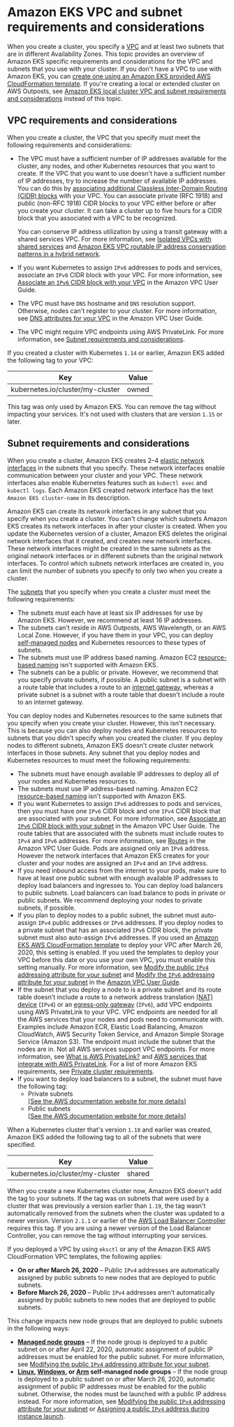 # Amazon EKS VPC and subnet requirements and considerations<a name="network_reqs"></a>

When you create a cluster, you specify a [VPC](https://docs.aws.amazon.com/vpc/latest/userguide/configure-your-vpc.html) and at least two subnets that are in different Availability Zones\. This topic provides an overview of Amazon EKS specific requirements and considerations for the VPC and subnets that you use with your cluster\. If you don't have a VPC to use with Amazon EKS, you can [create one using an Amazon EKS provided AWS CloudFormation template](creating-a-vpc.md)\. If you're creating a local or extended cluster on AWS Outposts, see [Amazon EKS local cluster VPC and subnet requirements and considerations](eks-outposts-vpc-subnet-requirements.md) instead of this topic\.

## VPC requirements and considerations<a name="network-requirements-vpc"></a>

When you create a cluster, the VPC that you specify must meet the following requirements and considerations:
+ The VPC must have a sufficient number of IP addresses available for the cluster, any nodes, and other Kubernetes resources that you want to create\. If the VPC that you want to use doesn't have a sufficient number of IP addresses, try to increase the number of available IP addresses\. You can do this by [associating additional Classless Inter\-Domain Routing \(CIDR\) blocks](https://docs.aws.amazon.com/vpc/latest/userguide/working-with-vpcs.html#add-ipv4-cidr) with your VPC\. You can associate private \(RFC 1918\) and public \(non\-RFC 1918\) CIDR blocks to your VPC either before or after you create your cluster\. It can take a cluster up to five hours for a CIDR block that you associated with a VPC to be recognized\.

  You can conserve IP address utilization by using a transit gateway with a shared services VPC\. For more information, see [Isolated VPCs with shared services](https://docs.aws.amazon.com/vpc/latest/tgw/transit-gateway-isolated-shared.html) and [Amazon EKS VPC routable IP address conservation patterns in a hybrid network](http://aws.amazon.com/blogs/containers/eks-vpc-routable-ip-address-conservation/)\.
+ If you want Kubernetes to assign `IPv6` addresses to pods and services, associate an `IPv6` CIDR block with your VPC\. For more information, see [Associate an `IPv6` CIDR block with your VPC](https://docs.aws.amazon.com/vpc/latest/userguide/working-with-vpcs.html#vpc-associate-ipv6-cidr) in the Amazon VPC User Guide\. 
+ The VPC must have `DNS` hostname and `DNS` resolution support\. Otherwise, nodes can't register to your cluster\. For more information, see [DNS attributes for your VPC](https://docs.aws.amazon.com/vpc/latest/userguide/vpc-dns.html) in the Amazon VPC User Guide\.
+ The VPC might require VPC endpoints using AWS PrivateLink\. For more information, see [Subnet requirements and considerations](#network-requirements-subnets)\.

If you created a cluster with Kubernetes `1.14` or earlier, Amazon EKS added the following tag to your VPC:


| Key | Value | 
| --- | --- | 
| kubernetes\.io/cluster/my\-cluster | owned | 

This tag was only used by Amazon EKS\. You can remove the tag without impacting your services\. It's not used with clusters that are version `1.15` or later\.

## Subnet requirements and considerations<a name="network-requirements-subnets"></a>

When you create a cluster, Amazon EKS creates 2–4 [elastic network interfaces](https://docs.aws.amazon.com/AWSEC2/latest/UserGuide/using-eni.html) in the subnets that you specify\. These network interfaces enable communication between your cluster and your VPC\. These network interfaces also enable Kubernetes features such as `kubectl exec` and `kubectl logs`\. Each Amazon EKS created network interface has the text `Amazon EKS cluster-name` in its description\.

Amazon EKS can create its network interfaces in any subnet that you specify when you create a cluster\. You can't change which subnets Amazon EKS creates its network interfaces in after your cluster is created\. When you update the Kubernetes version of a cluster, Amazon EKS deletes the original network interfaces that it created, and creates new network interfaces\. These network interfaces might be created in the same subnets as the original network interfaces or in different subnets than the original network interfaces\. To control which subnets network interfaces are created in, you can limit the number of subnets you specify to only two when you create a cluster\. 

The [subnets](https://docs.aws.amazon.com/vpc/latest/userguide/configure-subnets.html#subnet-types) that you specify when you create a cluster must meet the following requirements:
+ The subnets must each have at least six IP addresses for use by Amazon EKS\. However, we recommend at least 16 IP addresses\.
+ The subnets can't reside in AWS Outposts, AWS Wavelength, or an AWS Local Zone\. However, if you have them in your VPC, you can deploy [self\-managed nodes](worker.md) and Kubernetes resources to these types of subnets\.
+ The subnets must use IP address based naming\. Amazon EC2 [resource\-based naming](https://docs.aws.amazon.com/AWSEC2/latest/UserGuide/ec2-instance-naming.html#instance-naming-rbn) isn't supported with Amazon EKS\. 
+ The subnets can be a public or private\. However, we recommend that you specify private subnets, if possible\. A public subnet is a subnet with a route table that includes a route to an [internet gateway](https://docs.aws.amazon.com/vpc/latest/userguide/VPC_Internet_Gateway.html), whereas a private subnet is a subnet with a route table that doesn't include a route to an internet gateway\.

You can deploy nodes and Kubernetes resources to the same subnets that you specify when you create your cluster\. However, this isn't necessary\. This is because you can also deploy nodes and Kubernetes resources to subnets that you didn't specify when you created the cluster\. If you deploy nodes to different subnets, Amazon EKS doesn't create cluster network interfaces in those subnets\. Any subnet that you deploy nodes and Kubernetes resources to must meet the following requirements:
+ The subnets must have enough available IP addresses to deploy all of your nodes and Kubernetes resources to\.
+ The subnets must use IP address\-based naming\. Amazon EC2 [resource\-based naming](https://docs.aws.amazon.com/AWSEC2/latest/UserGuide/ec2-instance-naming.html#instance-naming-rbn) isn't supported with Amazon EKS\.
+ If you want Kubernetes to assign `IPv6` addresses to pods and services, then you must have one `IPv6` CIDR block and one `IPv4` CIDR block that are associated with your subnet\. For more information, see [Associate an `IPv6` CIDR block with your subnet](https://docs.aws.amazon.com/vpc/latest/userguide/working-with-subnets.html#subnet-associate-ipv6-cidr) in the Amazon VPC User Guide\. The route tables that are associated with the subnets must include routes to `IPv4` and `IPv6` addresses\. For more information, see [Routes](https://docs.aws.amazon.com/vpc/latest/userguide/VPC_Route_Tables.html#route-table-routes) in the Amazon VPC User Guide\. Pods are assigned only an `IPv6` address\. However the network interfaces that Amazon EKS creates for your cluster and your nodes are assigned an `IPv4` and an `IPv6` address\.
+ If you need inbound access from the internet to your pods, make sure to have at least one public subnet with enough available IP addresses to deploy load balancers and ingresses to\. You can deploy load balancers to public subnets\. Load balancers can load balance to pods in private or public subnets\. We recommend deploying your nodes to private subnets, if possible\.
+ If you plan to deploy nodes to a public subnet, the subnet must auto\-assign `IPv4` public addresses or `IPv6` addresses\. If you deploy nodes to a private subnet that has an associated `IPv6` CIDR block, the private subnet must also auto\-assign `IPv6` addresses\. If you used an [Amazon EKS AWS CloudFormation template](creating-a-vpc.md) to deploy your VPC after March 26, 2020, this setting is enabled\. If you used the templates to deploy your VPC before this date or you use your own VPC, you must enable this setting manually\. For more information, see [Modify the public `IPv4` addressing attribute for your subnet](https://docs.aws.amazon.com/vpc/latest/userguide/working-with-subnets.html#subnet-public-ip) and [Modify the `IPv6` addressing attribute for your subnet](https://docs.aws.amazon.com/vpc/latest/userguide/working-with-subnets.html#subnet-ipv6) in the [Amazon VPC User Guide](https://docs.aws.amazon.com/vpc/latest/userguide/)\.
+ If the subnet that you deploy a node to is a private subnet and its route table doesn't include a route to a network address translation [\(NAT\) device](https://docs.aws.amazon.com/vpc/latest/userguide/vpc-nat.html) \(`IPv4`\) or an [egress\-only gateway](https://docs.aws.amazon.com/vpc/latest/userguide/egress-only-internet-gateway.html) \(`IPv6`\), add VPC endpoints using AWS PrivateLink to your VPC\. VPC endpoints are needed for all the AWS services that your nodes and pods need to communicate with\. Examples include Amazon ECR, Elastic Load Balancing, Amazon CloudWatch, AWS Security Token Service, and Amazon Simple Storage Service \(Amazon S3\)\. The endpoint must include the subnet that the nodes are in\. Not all AWS services support VPC endpoints\. For more information, see [What is AWS PrivateLink?](https://docs.aws.amazon.com/vpc/latest/privatelink/what-is-privatelink.html) and [AWS services that integrate with AWS PrivateLink](https://docs.aws.amazon.com/vpc/latest/privatelink/aws-services-privatelink-support.html)\. For a list of more Amazon EKS requirements, see [Private cluster requirements](private-clusters.md)\.
+ If you want to deploy load balancers to a subnet, the subnet must have the following tag:
  + Private subnets    
[\[See the AWS documentation website for more details\]](http://docs.aws.amazon.com/eks/latest/userguide/network_reqs.html)
  + Public subnets    
[\[See the AWS documentation website for more details\]](http://docs.aws.amazon.com/eks/latest/userguide/network_reqs.html)

When a Kubernetes cluster that's version `1.18` and earlier was created, Amazon EKS added the following tag to all of the subnets that were specified\.


| Key | Value | 
| --- | --- | 
| kubernetes\.io/cluster/my\-cluster | shared | 

When you create a new Kubernetes cluster now, Amazon EKS doesn't add the tag to your subnets\. If the tag was on subnets that were used by a cluster that was previously a version earlier than `1.19`, the tag wasn't automatically removed from the subnets when the cluster was updated to a newer version\. Version `2.1.1` or earlier of the [AWS Load Balancer Controller](aws-load-balancer-controller.md) requires this tag\. If you are using a newer version of the Load Balancer Controller, you can remove the tag without interrupting your services\.

If you deployed a VPC by using `eksctl` or any of the Amazon EKS AWS CloudFormation VPC templates, the following applies:
+ **On or after March 26, 2020** – Public `IPv4` addresses are automatically assigned by public subnets to new nodes that are deployed to public subnets\.
+ **Before March 26, 2020** – Public `IPv4` addresses aren't automatically assigned by public subnets to new nodes that are deployed to public subnets\.

This change impacts new node groups that are deployed to public subnets in the following ways:
+ **[Managed node groups](create-managed-node-group.md)** – If the node group is deployed to a public subnet on or after April 22, 2020, automatic assignment of public IP addresses must be enabled for the public subnet\. For more information, see [Modifying the public `IPv4` addressing attribute for your subnet](https://docs.aws.amazon.com/vpc/latest/userguide/vpc-ip-addressing.html#subnet-public-ip)\.
+ **[Linux](launch-workers.md), [Windows](launch-windows-workers.md), or [Arm](eks-optimized-ami.md#arm-ami) self\-managed node groups** – If the node group is deployed to a public subnet on or after March 26, 2020, automatic assignment of public IP addresses must be enabled for the public subnet\. Otherwise, the nodes must be launched with a public IP address instead\. For more information, see [Modifying the public `IPv4` addressing attribute for your subnet](https://docs.aws.amazon.com/vpc/latest/userguide/vpc-ip-addressing.html#subnet-public-ip) or [Assigning a public `IPv4` address during instance launch](https://docs.aws.amazon.com/vpc/latest/userguide/vpc-ip-addressing.html#vpc-public-ip)\.